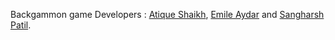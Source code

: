 Backgammon game
Developers : [Atique Shaikh](https://github.com/AtiqueUCD), 
[Emile Aydar](https://github.com/xXMagIkZzR4mBOXx) and [Sangharsh Patil](https://github.com/Sangharsh11).
